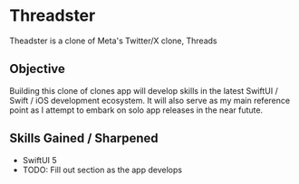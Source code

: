 # Threadster

Theadster is a clone of Meta's Twitter/X clone, Threads

## Objective

Building this clone of clones app will develop skills in the latest SwiftUI / Swift / iOS development ecosystem. It will also serve as my main reference point as I attempt to embark on solo app releases in the near futute.

## Skills Gained / Sharpened

* SwiftUI 5
* TODO: Fill out section as the app develops
